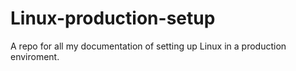 # Linux-production-setup
A repo for all my documentation of setting up Linux in a production enviroment.
